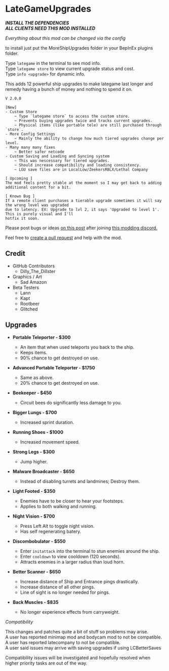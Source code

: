 # LateGameUpgrades
***INSTALL THE DEPENDENCIES***  
***ALL CLIENTS NEED THIS MOD INSTALLED***  

*Everything about this mod can be changed via the config*

to install just put the MoreShipUpgrades folder in your BepInEx plugins folder.

Type `lategame` in the terminal to see mod info.  
Type `lategame store` to view current upgrade status and cost.  
Type `info <upgrade>` for dynamic info.

This adds 12 powerful ship upgrades to make lategame last longer and remedy having a bunch of money and nothing to spend it on.


```
V 2.0.0

[New]
- Custom Store
    ~ Type `lategame store` to access the custom store.
    ~ Prevents buying upgrades twice and tracks current upgrades.
    ~ Physical items (like portable tele) are still purchased through `store`.
- More Config Settings
    ~ Mainly the ability to change how much tiered upgrades change per level.
- Many many many fixes
    ~ Better safer netcode
- Custom Saving and Loading and Syncing system
    ~ This was nescessary for tiered upgrades.
    ~ Should increase compatibility and loading consistency.
    ~ LGU save files are in LocalLow/ZeekersRBLX/Lethal Company

[ Upcoming ]
The mod feels pretty stable at the moment so I may get back to adding additional content for a bit.

[ Known Bug ]
If a remote client purchases a tierable upgrade sometimes it will say the wrong level was upgraded
due to latency. EX: Upgrade to lvl 2, it says 'Upgraded to level 1'. This is purely visual and I'll
hotfix it soon.
```

Please post bugs or ideas [on this post](https://discord.com/channels/1168655651455639582/1178407269994594435) after joining [this modding discord.](https://discord.gg/hzEcKFSSDX)

Feel free to [create a pull request](https://github.com/Malcolm-Q/LC-LateGameUpgrades) and help with the mod.

## Credit
- GitHub Contributors
    - Dilly_The_Dillster
- Graphics / Art
    - Sad Amazon
- Beta Testers
    - Lann
    - Kapt
    - Rootbeer
    - Glitched

## Upgrades
* __Portable Teleporter - $300__
    * An item that when used teleports you back to the ship.
    * Keeps items.
    * 90% chance to get destroyed on use.

* __Advanced Portable Teleporter - $1750__
    * Same as above.
    * 20% chance to get destroyed on use.

* __Beekeeper - $450__
    * Circuit bees do significantly less damage to you.

* __Bigger Lungs - $700__
    * Increased sprint duration.

* __Running Shoes - $1000__
    * Increased movement speed.

* __Strong Legs - $300__
    * Jump higher.

* __Malware Broadcaster - $650__
    * Instead of disabling turrets and landmines; Destroy them.

* __Light Footed - $350__
    * Enemies have to be closer to hear your footsteps.
    * Applies to both walking and running.

* __Night Vision - $700__
    * Press Left Alt to toggle night vision.
    * Has self regenerating batery.

* __Discombobulator - $550__
    * Enter `initattack` into the terminal to stun enemies around the ship.
    * Enter `cooldown` to view cooldown (120 seconds).
    * Attracts enemies in a larger radius than loud horn.

* __Better Scanner - $650__
    * Increase distance of Ship and Entrance pings drastically.
    * Increase distance of all other pings.
    * Line of sight is no longer needed for pings.

* __Back Muscles - $835__
    * No longer experience effects from carryweight.


*Compatibility*

This changes and patches quite a bit of stuff so problems may arise.  
A user has reported minimap mod and bodycam mod to not be compatible.  
A user has reported latecompany to not be compatible.  
A user said issues may arrive with saving upgrades if using LCBetterSaves  

Compatibility issues will be investigated and hopefully resolved when higher priority tasks are out of the way.
